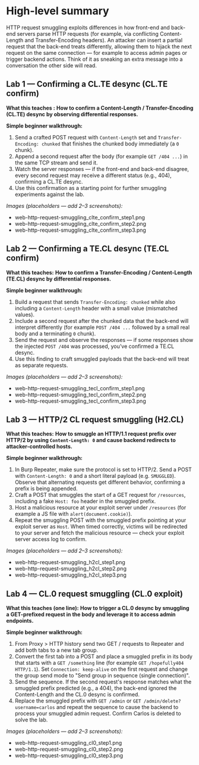 # High-level summary

HTTP request smuggling exploits differences in how front-end and back-end servers parse HTTP requests (for example, via conflicting Content-Length and Transfer-Encoding headers). An attacker can insert a partial request that the back-end treats differently, allowing them to hijack the next request on the same connection — for example to access admin pages or trigger backend actions. Think of it as sneaking an extra message into a conversation the other side will read.

## Lab 1 — Confirming a CL.TE desync (CL.TE confirm)

**What this teaches :** **How to confirm a Content-Length / Transfer-Encoding (CL.TE) desync by observing differential responses.**

**Simple beginner walkthrough:**

1. Send a crafted POST request with `Content-Length` set and `Transfer-Encoding: chunked` that finishes the chunked body immediately (a `0` chunk).
2. Append a second request after the body (for example `GET /404 ...`) in the same TCP stream and send it.
3. Watch the server responses — if the front-end and back-end disagree, every second request may receive a different status (e.g., 404), confirming a CL.TE desync.
4. Use this confirmation as a starting point for further smuggling experiments against the lab.

*Images (placeholders — add 2–3 screenshots):*

* web-http-request-smuggling_clte_confirm_step1.png
* web-http-request-smuggling_clte_confirm_step2.png
* web-http-request-smuggling_clte_confirm_step3.png
  
## Lab 2 — Confirming a TE.CL desync (TE.CL confirm)

**What this teaches:** **How to confirm a Transfer-Encoding / Content-Length (TE.CL) desync by differential responses.**

**Simple beginner walkthrough:**

1. Build a request that sends `Transfer-Encoding: chunked` while also including a `Content-Length` header with a small value (mismatched values).
2. Include a second request after the chunked data that the back-end will interpret differently (for example `POST /404 ...` followed by a small real body and a terminating `0` chunk).
3. Send the request and observe the responses — if some responses show the injected `POST /404` was processed, you’ve confirmed a TE.CL desync.
4. Use this finding to craft smuggled payloads that the back-end will treat as separate requests.

*Images (placeholders — add 2–3 screenshots):*

* web-http-request-smuggling_tecl_confirm_step1.png
* web-http-request-smuggling_tecl_confirm_step2.png
* web-http-request-smuggling_tecl_confirm_step3.png


## Lab 3 — HTTP/2 CL request smuggling (H2.CL)

**What this teaches:** **How to smuggle an HTTP/1.1 request prefix over HTTP/2 by using `Content-Length: 0` and cause backend redirects to attacker-controlled hosts.**

**Simple beginner walkthrough:**

1. In Burp Repeater, make sure the protocol is set to HTTP/2. Send a POST with `Content-Length: 0` and a short literal payload (e.g. `SMUGGLED`). Observe that alternating requests get different behavior, confirming a prefix is being appended.
2. Craft a POST that smuggles the start of a GET request for `/resources`, including a fake `Host: foo` header in the smuggled prefix.
3. Host a malicious resource at your exploit server under `/resources` (for example a JS file with `alert(document.cookie)`).
4. Repeat the smuggling POST with the smuggled prefix pointing at your exploit server as `Host`. When timed correctly, victims will be redirected to your server and fetch the malicious resource — check your exploit server access log to confirm.

*Images (placeholders — add 2–3 screenshots):*

* web-http-request-smuggling_h2cl_step1.png
* web-http-request-smuggling_h2cl_step2.png
* web-http-request-smuggling_h2cl_step3.png


## Lab 4 — CL.0 request smuggling (CL.0 exploit)

**What this teaches (one line):** **How to trigger a CL.0 desync by smuggling a GET-prefixed request in the body and leverage it to access admin endpoints.**

**Simple beginner walkthrough:**

1. From Proxy > HTTP history send two GET / requests to Repeater and add both tabs to a new tab group.
2. Convert the first tab into a POST and place a smuggled prefix in its body that starts with a `GET /something` line (for example `GET /hopefully404 HTTP/1.1`). Set `Connection: keep-alive` on the first request and change the group send mode to "Send group in sequence (single connection)".
3. Send the sequence. If the second request's response matches what the smuggled prefix predicted (e.g., a 404), the back-end ignored the Content-Length and the CL.0 desync is confirmed.
4. Replace the smuggled prefix with `GET /admin` or `GET /admin/delete?username=carlos` and repeat the sequence to cause the backend to process your smuggled admin request. Confirm Carlos is deleted to solve the lab.

*Images (placeholders — add 2–3 screenshots):*

* web-http-request-smuggling_cl0_step1.png
* web-http-request-smuggling_cl0_step2.png
* web-http-request-smuggling_cl0_step3.png
